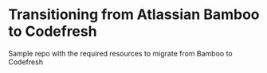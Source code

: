 # Transitioning from Atlassian Bamboo to Codefresh
Sample repo with the required resources to migrate from Bamboo to Codefresh
